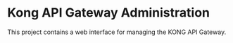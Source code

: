 # Kong API Gateway Administration

This project contains a web interface for managing the KONG API Gateway. 